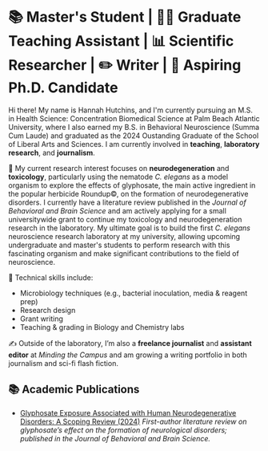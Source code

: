 #  📚 Master's Student | 👩‍🔬 Graduate Teaching Assistant | 📊 Scientific Researcher | ✏️ Writer | 🥼 Aspiring Ph.D. Candidate

Hi there! My name is Hannah Hutchins, and I'm currently pursuing an M.S. in Health Science: Concentration Biomedical Science at Palm Beach Atlantic University, where I also earned my B.S. in Behavioral Neuroscience (Summa Cum Laude) and graduated as the 2024 Oustanding Graduate of the School of Liberal Arts and Sciences. I am currently involved in **teaching**, **laboratory research**, and **journalism**.

🔬 My current research interest focuses on **neurodegeneration** and **toxicology**, particularly using the nematode *C. elegans* as a model organism to explore the effects of glyphosate, the main active ingredient in the popular herbicide Roundup©, on the formation of neurodegenerative disorders. I currently have a literature review published in the *Journal of Behavioral and Brain Science* and am actively applying for a small universitywide grant to continue my toxicology and neurodegeneration research in the laboratory. My ultimate goal is to build the first *C. elegans* neuroscience research laboratory at my university, allowing upcoming undergraduate and master's students to perform research with this fascinating organism and make significant contributions to the field of neuroscience.

🧪 Technical skills include:  
- Microbiology techniques (e.g., bacterial inoculation, media & reagent prep)  
- Research design
- Grant writing  
- Teaching & grading in Biology and Chemistry labs  

✍️ Outside of the laboratory, I’m also a **freelance journalist** and **assistant editor** at *Minding the Campus* and am growing a writing portfolio in both journalism and sci-fi flash fiction.

## 📚 Academic Publications

- [Glyphosate Exposure Associated with Human Neurodegenerative Disorders: A Scoping Review (2024)](https://github.com/HHneurolab/scientific-portfolio/blob/main/publications/glyphosate-summary.md)
*First-author literature review on glyphosate’s effect on the formation of neurological disorders; published in the Journal of Behavioral and Brain Science.*


<!--
**HHneurolab/HHneurolab** is a ✨ _special_ ✨ repository because its `README.md` (this file) appears on your GitHub profile.

Here are some ideas to get you started:

- 🔭 I’m currently working on ...
- 🌱 I’m currently learning ...
- 👯 I’m looking to collaborate on ...
- 🤔 I’m looking for help with ...
- 💬 Ask me about ...
- 📫 How to reach me: ...
- 😄 Pronouns: ...
- ⚡ Fun fact: ...
-->
